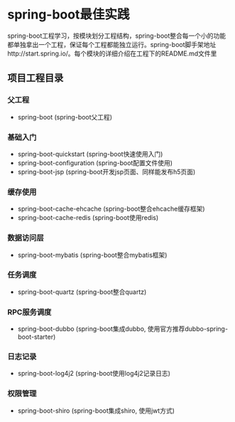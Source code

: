 # spring-boot最佳实践

spring-boot工程学习，按模块划分工程结构，spring-boot整合每一个小的功能都单独拿出一个工程，保证每个工程都能独立运行。spring-boot脚手架地址http://start.spring.io/。每个模块的详细介绍在工程下的README.md文件里

## 项目工程目录
### 父工程
* spring-boot (spring-boot父工程)

### 基础入门
* spring-boot-quickstart (spring-boot快速使用入门)
* spring-boot-configuration (spring-boot配置文件使用)
* spring-boot-jsp (spring-boot开发jsp页面、同样能发布h5页面)

### 缓存使用
* spring-boot-cache-ehcache (spring-boot整合ehcache缓存框架)
* spring-boot-cache-redis (spring-boot使用redis)

### 数据访问层
* spring-boot-mybatis (spring-boot整合mybatis框架)

### 任务调度
* spring-boot-quartz (spring-boot整合quartz)

### RPC服务调度
* spring-boot-dubbo (spring-boot集成dubbo, 使用官方推荐dubbo-spring-boot-starter)

### 日志记录
* spring-boot-log4j2 (spring-boot使用log4j2记录日志)

### 权限管理
* spring-boot-shiro (spring-boot集成shiro, 使用jwt方式)

